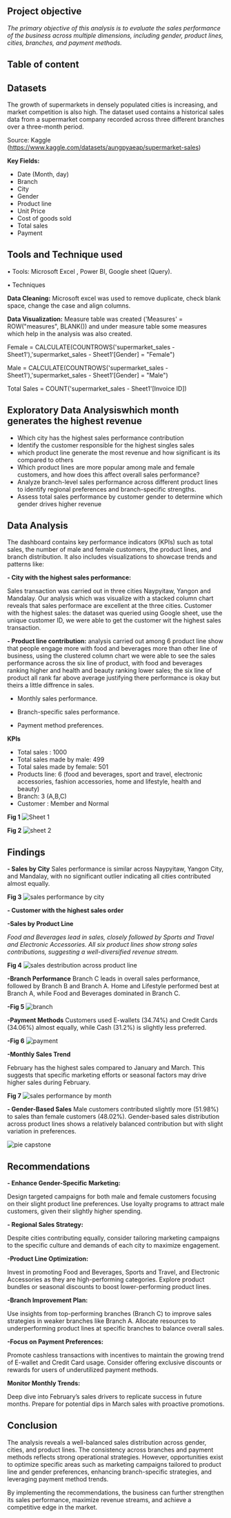 ## Project objective
_The primary objective of this analysis is to evaluate the sales performance of the business across multiple dimensions, including gender, product lines, cities, branches, and payment methods._

## Table of content
## Datasets
The growth of supermarkets in densely populated cities is increasing, and market competition is also high. The dataset used contains a historical sales data from a supermarket company recorded across three different branches over a three-month period.

Source: Kaggle (https://www.kaggle.com/datasets/aungpyaeap/supermarket-sales)

**Key Fields:** 
- Date (Month, day)
- Branch
- City
- Gender
- Product line
- Unit Price
- Cost of goods sold
- Total sales
- Payment

## Tools and Technique used

• Tools: Microsoft Excel , Power BI, Google sheet (Query).

• Techniques

**Data Cleaning:** Microsoft excel was used to remove duplicate, check blank space, change 
the case and align columns.

**Data Visualization:** Measure table was created ('Measures' = ROW("measures", 
BLANK()) and under measure table some measures which help in the analysis was also 
created.

Female = CALCULATE(COUNTROWS('supermarket_sales - Sheet1'),'supermarket_sales - Sheet1'[Gender] = "Female")

Male = CALCULATE(COUNTROWS('supermarket_sales - Sheet1'),'supermarket_sales - Sheet1'[Gender] = "Male")

Total Sales = COUNT('supermarket_sales - Sheet1'[Invoice ID])

## Exploratory Data Analysiswhich month generates the highest revenue

- Which city has the highest sales performance contribution
- Identify the customer responsible for the highest singles sales
- which product line generate the most revenue and how significant is its compared to others
- Which product lines are more popular among male and female customers, and how does this affect overall sales performance?
- Analyze branch-level sales performance across different product lines to identify regional preferences and branch-specific strengths.
- Assess total sales performance by customer gender to determine which gender drives higher revenue

## Data Analysis

The dashboard contains key performance indicators (KPIs) such as total sales, the number of male and female customers, the product lines, and branch distribution. It also includes visualizations to showcase trends and patterns like:

**- City with the highest sales performance:** 

Sales transaction was carried out in three cities Naypyitaw, Yangon and Mandalay. Our analysis which was visualize with a stacked column chart reveals that sales performace are excellent at the three cities.
Customer with the highest sales: the dataset was queried using Google sheet, use the unique customer ID, we were able to get the customer wit the highest sales transaction.

**- Product line contribution:** analysis carried out among 6 product line show that people engage more with food and beverages more than other line of business, using the clustered column chart we were able to see the sales performance across the six line of product, with food and beverages ranking higher and health and beauty ranking lower sales; the six line of product all rank far above average justifying there performance is okay but theirs a little diffrence in sales.
- Monthly sales performance.

- Branch-specific sales performance.
- Payment method preferences.


 **KPIs**
- Total sales : 1000
- Total sales made by male: 499
- Total sales made by female: 501
- Products line: 6 (food and beverages, sport and travel, electronic accessories, fashion accessories, home and lifestyle, health and beauty)
- Branch: 3 (A,B,C)
- Customer : Member and Normal

**Fig 1**
![Sheet 1](https://github.com/user-attachments/assets/eb0b68df-e34c-475b-84bb-3b0a205d04f8)

**Fig 2**
![sheet 2](https://github.com/user-attachments/assets/103c7d78-dc42-4867-83b4-3e84d107973e)


## Findings

**- Sales by City**
Sales performance is similar across Naypyitaw, Yangon City, and Mandalay, with no significant outlier indicating all cities contributed almost equally.

**Fig 3**
![sales performance by city](https://github.com/user-attachments/assets/70e2dd50-18c0-4db4-9ca4-8839f3cf45a1)

**- Customer with the highest sales order**

**-Sales by Product Line**

_Food and Beverages lead in sales, closely followed by Sports and Travel and Electronic Accessories.
All six product lines show strong sales contributions, suggesting a well-diversified revenue stream._

**Fig 4**
![sales destribution across product line](https://github.com/user-attachments/assets/c9cd3b2c-12d2-4ad2-9066-41470cc92065)

**-Branch Performance**
Branch C leads in overall sales performance, followed by Branch B and Branch A.
Home and Lifestyle performed best at Branch A, while Food and Beverages dominated in Branch C.

**-Fig 5**
![branch](https://github.com/user-attachments/assets/6fbba75e-5f9c-47b6-8bbc-a6a72e226b37)

**-Payment Methods**
Customers used E-wallets (34.74%) and Credit Cards (34.06%) almost equally, while Cash (31.2%) is slightly less preferred.

**-Fig 6**
![payment](https://github.com/user-attachments/assets/74085526-79be-4283-99d9-c2bb6db9eb17)


**-Monthly Sales Trend**

February has the highest sales compared to January and March. This suggests that specific marketing efforts or seasonal factors may drive higher sales during February.

**Fig 7**
![sales performance by month](https://github.com/user-attachments/assets/f53f4e6f-4ddd-4fcd-adba-4af93d6ea9d5)

**- Gender-Based Sales**
Male customers contributed slightly more (51.98%) to sales than female customers (48.02%).
Gender-based sales distribution across product lines shows a relatively balanced contribution but with slight variation in preferences.

![pie capstone](https://github.com/user-attachments/assets/3f18f552-fdf8-4570-a8fd-ec5297654c82)

## Recommendations
**- Enhance Gender-Specific Marketing:**

Design targeted campaigns for both male and female customers focusing on their slight product line preferences.
Use loyalty programs to attract male customers, given their slightly higher spending.

**- Regional Sales Strategy:**

Despite cities contributing equally, consider tailoring marketing campaigns to the specific culture and demands of each city to maximize engagement.

**-Product Line Optimization:**

Invest in promoting Food and Beverages, Sports and Travel, and Electronic Accessories as they are high-performing categories.
Explore product bundles or seasonal discounts to boost lower-performing product lines.

**-Branch Improvement Plan:**

Use insights from top-performing branches (Branch C) to improve sales strategies in weaker branches like Branch A.
Allocate resources to underperforming product lines at specific branches to balance overall sales.

**-Focus on Payment Preferences:**

Promote cashless transactions with incentives to maintain the growing trend of E-wallet and Credit Card usage.
Consider offering exclusive discounts or rewards for users of underutilized payment methods.

**Monitor Monthly Trends:**

Deep dive into February’s sales drivers to replicate success in future months.
Prepare for potential dips in March sales with proactive promotions.

## Conclusion

The analysis reveals a well-balanced sales distribution across gender, cities, and product lines. The consistency across branches and payment methods reflects strong operational strategies. However, opportunities exist to optimize specific areas such as marketing campaigns tailored to product line and gender preferences, enhancing branch-specific strategies, and leveraging payment method trends.

By implementing the recommendations, the business can further strengthen its sales performance, maximize revenue streams, and achieve a competitive edge in the market.







